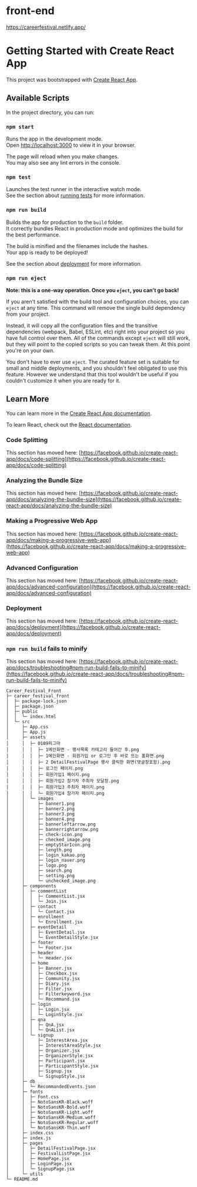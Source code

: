 # front-end
https://careerfestival.netlify.app/

# Getting Started with Create React App

This project was bootstrapped with [Create React App](https://github.com/facebook/create-react-app).

## Available Scripts

In the project directory, you can run:

### `npm start`

Runs the app in the development mode.\
Open [http://localhost:3000](http://localhost:3000) to view it in your browser.

The page will reload when you make changes.\
You may also see any lint errors in the console.

### `npm test`

Launches the test runner in the interactive watch mode.\
See the section about [running tests](https://facebook.github.io/create-react-app/docs/running-tests) for more information.

### `npm run build`

Builds the app for production to the `build` folder.\
It correctly bundles React in production mode and optimizes the build for the best performance.

The build is minified and the filenames include the hashes.\
Your app is ready to be deployed!

See the section about [deployment](https://facebook.github.io/create-react-app/docs/deployment) for more information.

### `npm run eject`

**Note: this is a one-way operation. Once you `eject`, you can't go back!**

If you aren't satisfied with the build tool and configuration choices, you can `eject` at any time. This command will remove the single build dependency from your project.

Instead, it will copy all the configuration files and the transitive dependencies (webpack, Babel, ESLint, etc) right into your project so you have full control over them. All of the commands except `eject` will still work, but they will point to the copied scripts so you can tweak them. At this point you're on your own.

You don't have to ever use `eject`. The curated feature set is suitable for small and middle deployments, and you shouldn't feel obligated to use this feature. However we understand that this tool wouldn't be useful if you couldn't customize it when you are ready for it.

## Learn More

You can learn more in the [Create React App documentation](https://facebook.github.io/create-react-app/docs/getting-started).

To learn React, check out the [React documentation](https://reactjs.org/).

### Code Splitting

This section has moved here: [https://facebook.github.io/create-react-app/docs/code-splitting](https://facebook.github.io/create-react-app/docs/code-splitting)

### Analyzing the Bundle Size

This section has moved here: [https://facebook.github.io/create-react-app/docs/analyzing-the-bundle-size](https://facebook.github.io/create-react-app/docs/analyzing-the-bundle-size)

### Making a Progressive Web App

This section has moved here: [https://facebook.github.io/create-react-app/docs/making-a-progressive-web-app](https://facebook.github.io/create-react-app/docs/making-a-progressive-web-app)

### Advanced Configuration

This section has moved here: [https://facebook.github.io/create-react-app/docs/advanced-configuration](https://facebook.github.io/create-react-app/docs/advanced-configuration)

### Deployment

This section has moved here: [https://facebook.github.io/create-react-app/docs/deployment](https://facebook.github.io/create-react-app/docs/deployment)

### `npm run build` fails to minify

This section has moved here: [https://facebook.github.io/create-react-app/docs/troubleshooting#npm-run-build-fails-to-minify](https://facebook.github.io/create-react-app/docs/troubleshooting#npm-run-build-fails-to-minify)

```
Career_Festival_Front
├─ career_festival_front
│  ├─ package-lock.json
│  ├─ package.json
│  ├─ public
│  │  └─ index.html
│  └─ src
│     ├─ App.css
│     ├─ App.js
│     ├─ assets
│     │  ├─ 0109피그마
│     │  │  ├─ 1메인화면 - 행사목록 카테고리 들어간 후.png
│     │  │  ├─ 1메인화면 - 회원가입 or 로그인 후 바로 뜨는 홈화면.png
│     │  │  ├─ 2 DetailFestivalPage 행사 클릭한 화면(댓글창포함).png
│     │  │  ├─ 로그인 페이지.png
│     │  │  ├─ 회원가입1 페이지.png
│     │  │  ├─ 회원가입2 참가자 주최자 모달창.png
│     │  │  ├─ 회원가입3 주최자 페이지.png
│     │  │  └─ 회원가입4 참가자 페이지.png
│     │  └─ images
│     │     ├─ banner1.png
│     │     ├─ banner2.png
│     │     ├─ banner3.png
│     │     ├─ banner4.png
│     │     ├─ bannerleftarrow.png
│     │     ├─ bannerrightarrow.png
│     │     ├─ check-icon.png
│     │     ├─ checked_image.png
│     │     ├─ emptyStarIcon.png
│     │     ├─ length.png
│     │     ├─ login_kakao.png
│     │     ├─ login_naver.png
│     │     ├─ logo.png
│     │     ├─ search.png
│     │     ├─ setting.png
│     │     └─ unchecked_image.png
│     ├─ components
│     │  ├─ commentList
│     │  │  ├─ CommentList.jsx
│     │  │  └─ Join.jsx
│     │  ├─ contact
│     │  │  └─ Contact.jsx
│     │  ├─ enrollment
│     │  │  └─ Enrollment.jsx
│     │  ├─ eventDetail
│     │  │  ├─ EventDetail.jsx
│     │  │  └─ EventDetailStyle.jsx
│     │  ├─ footer
│     │  │  └─ Footer.jsx
│     │  ├─ header
│     │  │  └─ Header.jsx
│     │  ├─ home
│     │  │  ├─ Banner.jsx
│     │  │  ├─ Checkbox.jsx
│     │  │  ├─ Community.jsx
│     │  │  ├─ Diary.jsx
│     │  │  ├─ Filter.jsx
│     │  │  ├─ Filterkeyword.jsx
│     │  │  └─ Recommand.jsx
│     │  ├─ login
│     │  │  ├─ Login.jsx
│     │  │  └─ LoginStyle.jsx
│     │  ├─ qna
│     │  │  ├─ QnA.jsx
│     │  │  └─ QnAList.jsx
│     │  └─ signup
│     │     ├─ InterestArea.jsx
│     │     ├─ InterestAreaStyle.jsx
│     │     ├─ Organizer.jsx
│     │     ├─ OrganizerStyle.jsx
│     │     ├─ Participant.jsx
│     │     ├─ ParticipantStyle.jsx
│     │     ├─ Signup.jsx
│     │     └─ SignupStyle.jsx
│     ├─ db
│     │  └─ RecommandedEvents.json
│     ├─ fonts
│     │  ├─ Font.css
│     │  ├─ NotoSansKR-Black.woff
│     │  ├─ NotoSansKR-Bold.woff
│     │  ├─ NotoSansKR-Light.woff
│     │  ├─ NotoSansKR-Medium.woff
│     │  ├─ NotoSansKR-Regular.woff
│     │  └─ NotoSansKR-Thin.woff
│     ├─ index.css
│     ├─ index.js
│     ├─ pages
│     │  ├─ DetailFestivalPage.jsx
│     │  ├─ FestivalListPage.jsx
│     │  ├─ HomePage.jsx
│     │  ├─ LoginPage.jsx
│     │  └─ SignupPage.jsx
│     └─ utils
└─ README.md

```